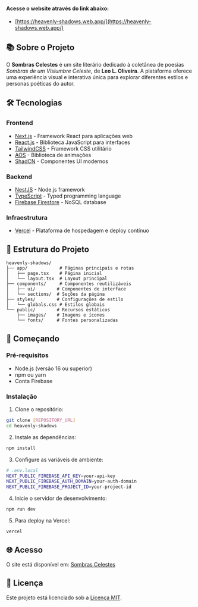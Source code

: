 #### Acesse o website através do link abaixo:
- [https://heavenly-shadows.web.app/](https://heavenly-shadows.web.app/)

## 📚 Sobre o Projeto

O **Sombras Celestes** é um site literário dedicado à coletânea de poesias *Sombras de um Vislumbre Celeste*, de **Leo L. Oliveira**. A plataforma oferece uma experiência visual e interativa única para explorar diferentes estilos e personas poéticas do autor.

## 🛠️ Tecnologias

### Frontend
- [Next.js](https://nextjs.org) - Framework React para aplicações web
- [React.js](https://reactjs.org) - Biblioteca JavaScript para interfaces
- [TailwindCSS](https://tailwindcss.com) - Framework CSS utilitário
- [AOS](https://michalsnik.github.io/aos/) - Biblioteca de animações
- [ShadCN](https://ui.shadcn.com) - Componentes UI modernos

### Backend
- [NestJS](https://nestjs.com) - Node.js framework
- [TypeScript](https://www.typescriptlang.org) - Typed programming language
- [Firebase Firestore](https://firebase.google.com/docs/firestore) - NoSQL database

### Infraestrutura
- [Vercel](https://vercel.com) - Plataforma de hospedagem e deploy contínuo

## 🎨 Estrutura do Projeto

```
heavenly-shadows/
├── app/            # Páginas principais e rotas
│   ├── page.tsx    # Página inicial
│   └── layout.tsx  # Layout principal
├── components/     # Componentes reutilizáveis
│   ├── ui/        # Componentes de interface
│   └── sections/  # Seções da página
├── styles/        # Configurações de estilo
│   └── globals.css # Estilos globais
└── public/        # Recursos estáticos
    ├── images/    # Imagens e ícones
    └── fonts/     # Fontes personalizadas
```

## 🚀 Começando

### Pré-requisitos
- Node.js (versão 16 ou superior)
- npm ou yarn
- Conta Firebase

### Instalação

1. Clone o repositório:
```bash
git clone [REPOSITORY_URL]
cd heavenly-shadows
```

2. Instale as dependências:
```bash
npm install
```

3. Configure as variáveis de ambiente:
```bash
# .env.local
NEXT_PUBLIC_FIREBASE_API_KEY=your-api-key
NEXT_PUBLIC_FIREBASE_AUTH_DOMAIN=your-auth-domain
NEXT_PUBLIC_FIREBASE_PROJECT_ID=your-project-id
```

4. Inicie o servidor de desenvolvimento:
```bash
npm run dev
```

5. Para deploy na Vercel:
```bash
vercel
```

## 🌐 Acesso

O site está disponível em: [Sombras Celestes](https://heavenly-shadows.vercel.app/)

## 📄 Licença

Este projeto está licenciado sob a [Licença MIT](LICENSE).